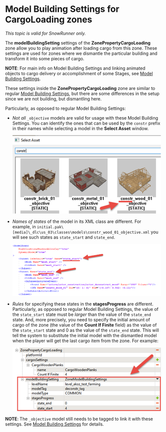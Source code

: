 # Model Building Settings for CargoLoading zones

*This topic is valid for SnowRunner only.*  

The **modelBuildingSetting** settings of the **ZonePropertyCargoLoading** zone allow you to play animation after loading cargo from this zone. These settings are used for zones where we dismantle the particular building and transform it into some pieces of cargo.

**NOTE**: For main info on Model Building Settings and linking animated objects to cargo delivery or accomplishment of some Stages, see [Model Building Settings][model_building_settings].

These settings inside the **ZonePropertyCargoLoading** zone are similar to regular [Model Building Settings][model_building_settings], but there are some differences in the setup since we are not building, but dismantling here.

Particularly, as opposed to regular Model Building Settings:

-   *Not* *all* `_objective` models are valid for usage with these Model Building Settings. You can identify the ones that can be used by the `constr` prefix in their names while selecting a model in the **Select Asset** window.
    
    ![](./media/image186.png)

-   *Names of states* of the model in its XML class are different. For example, in `initial.pak\[media]\_dlc\us_03\classes\models\constr_wood_01_objective.xml` you will see such states as `state_start` and `state_end`.

    ![](./media/image187.png)

-   *Rules* for specifying these states in the **stagesProgress** are different. Particularly, as opposed to regular Model Building Settings, the value of the `state_start` state must be *larger* than the value of the `state_end` state. And, more precisely, you need to specify the initial amount of cargo of the zone (the value of the **Count If Finite** field) as the value of the `state_start` state and 0 as the value of the `state_end` state. This will tell the system to substitute the initial model with the dismantled model when the player will get the last cargo item from the zone. For example:
    
    ![](./media/image188.png)

**NOTE**: The `_objective` model still needs to be tagged to link it with these settings. See [Model Building Settings][model_building_settings] for details.

[model_building_settings]: ./../../../objectives/model_building_settings/model_building_settings.md